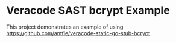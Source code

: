 # Veracode SAST bcrypt Example

This project demonstrates an example of using <https://github.com/antfie/veracode-static-go-stub-bcrypt>.